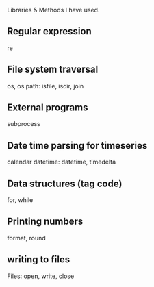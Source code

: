 Libraries & Methods I have used.

Regular expression
------------------
re

File system traversal
---------------------
os, os.path: isfile, isdir, join

External programs
-----------------
subprocess

Date time parsing for timeseries
--------------------------------
calendar
datetime: datetime, timedelta

Data structures (tag code)
--------------------------
for, while

Printing numbers
----------------
format, round

writing to files
----------------
Files: open, write, close

